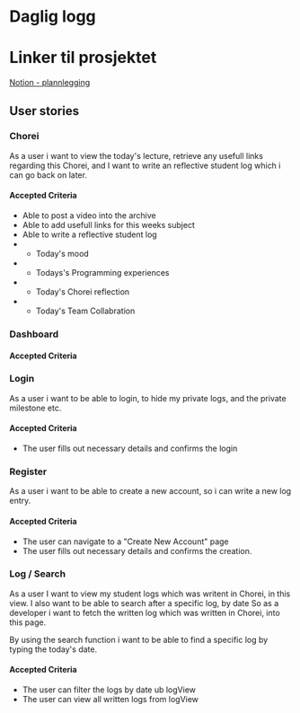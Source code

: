 #   Daglig logg

#  Linker til prosjektet

[Notion - plannlegging](https://www.notion.so/2e06ed2a0e134939891fbf555ef61e2b?v=ea4c92c337714595a08e08aac54238a8)

## User stories

### Chorei
As a user i want to view the today's lecture, retrieve any usefull links regarding this Chorei, and I want to write an reflective student log
which i can go back on later.

####    Accepted Criteria

-   Able to post a video into the archive
-   Able to add usefull links for this weeks subject
-   Able to write a reflective student log
-   -   Today's mood
-   -   Todays's Programming experiences
-   -   Today's Chorei reflection
-   -   Today's Team Collabration 

### Dashboard

####    Accepted Criteria

### Login
As a user i want to be able to login, to hide my private logs, and the private milestone etc.

####    Accepted Criteria

- The user fills out necessary details and confirms the login

### Register

As a user i want to be able to create a new account, so i can write a new log entry.


####    Accepted Criteria

- The user can navigate to a "Create New Account" page
- The user fills out necessary details and confirms the creation.

### Log / Search
As a user I want to view my student logs which was writent in Chorei, in this view. I also want to be able to search after a specific log, by date
So as a developer i want to fetch the written log which was written in Chorei, into this page.

By using the search function i want to be able to find a specific log by typing the today's date.

####    Accepted Criteria
-   The user can filter the logs by date ub logView
-   The user can view all written logs from logView 